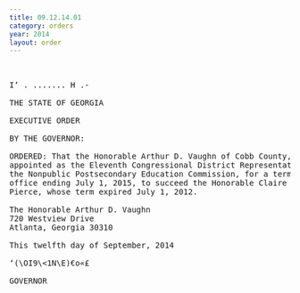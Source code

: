 ```yaml
---
title: 09.12.14.01
category: orders
year: 2014
layout: order
---
```


<pre> 

I‘ . ....... H .-

THE STATE OF GEORGIA

EXECUTIVE ORDER

BY THE GOVERNOR:

ORDERED: That the Honorable Arthur D. Vaughn of Cobb County, Georgia, is
appointed as the Eleventh Congressional District Representative on
the Nonpublic Postsecondary Education Commission, for a term of
office ending July 1, 2015, to succeed the Honorable Claire Dupree
Pierce, whose term expired July 1, 2012.

The Honorable Arthur D. Vaughn
720 Westview Drive
Atlanta, Georgia 30310

This twelfth day of September, 2014

‘(\OI9\<1N\E)€o«£

GOVERNOR

</pre>
